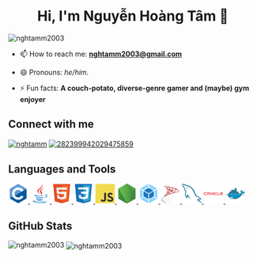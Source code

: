 <h1 align="center">Hi, I'm Nguyễn Hoàng Tâm 👋</h1>
<p align="left"> <img src="https://komarev.com/ghpvc/?username=nghtamm2003&label=Profile%20views&color=0e75b6&style=flat" alt="nghtamm2003" /> </p>

- 📫 How to reach me: **nghtamm2003@gmail.com**

- 😄 Pronouns: *he/him.*

- ⚡ Fun facts: **A couch-potato, diverse-genre gamer and (maybe) gym enjoyer**

<h2 align="left">Connect with me</h3>
<p align="left">
<a href="https://fb.com/nghtamm" target="blank"><img align="center" src="https://raw.githubusercontent.com/rahuldkjain/github-profile-readme-generator/master/src/images/icons/Social/facebook.svg" alt="nghtamm" height="30" width="40" /></a>
<a href="https://discordapp.com/users/282399942029475859" target="blank"><img align="center" src="https://raw.githubusercontent.com/rahuldkjain/github-profile-readme-generator/master/src/images/icons/Social/discord.svg" alt="282399942029475859" height="30" width="40" /></a>
</p>

<h2 align="left">Languages and Tools</h3>
<p align="left"> 
    <a href="https://www.cprogramming.com/" target="_blank" rel="noreferrer"> 
        <img src="https://raw.githubusercontent.com/devicons/devicon/master/icons/c/c-original.svg" alt="c" width="40" height="40"/> 
    </a> 
    <a href="https://www.java.com" target="_blank" rel="noreferrer"> 
        <img src="https://raw.githubusercontent.com/devicons/devicon/master/icons/java/java-original.svg" alt="java" width="40" height="40"/> 
    </a> 
    <a href="https://www.w3.org/html/" target="_blank" rel="noreferrer"> 
        <img src="https://raw.githubusercontent.com/devicons/devicon/master/icons/html5/html5-original.svg" alt="html5" width="40" height="40"/> 
    </a> 
    <a href="https://www.w3schools.com/css/" target="_blank" rel="noreferrer"> 
        <img src="https://raw.githubusercontent.com/devicons/devicon/master/icons/css3/css3-original.svg" alt="css3" width="40" height="40"/> 
    </a> 
    <a href="https://developer.mozilla.org/en-US/docs/Web/JavaScript" target="_blank" rel="noreferrer"> 
        <img src="https://raw.githubusercontent.com/devicons/devicon/master/icons/javascript/javascript-original.svg" alt="javascript" width="40" height="40"/> 
    </a> 
    <a href="https://nodejs.org" target="_blank" rel="noreferrer"> 
        <img src="https://raw.githubusercontent.com/devicons/devicon/master/icons/nodejs/nodejs-original.svg" alt="nodejs" width="40" height="40"/> 
    </a> 
    <a href="https://webpack.js.org" target="_blank" rel="noreferrer"> 
        <img src="https://raw.githubusercontent.com/devicons/devicon/master/icons/webpack/webpack-original.svg" alt="webpack" width="40" height="40"/> 
    </a> 
    <a href="https://www.microsoft.com/en-us/sql-server" target="_blank" rel="noreferrer"> 
        <img src="https://raw.githubusercontent.com/devicons/devicon/master/icons/microsoftsqlserver/microsoftsqlserver-original.svg" alt="mssql" width="40" height="40"/> 
    </a> 
    <a href="https://www.mysql.com/" target="_blank" rel="noreferrer"> 
        <img src="https://raw.githubusercontent.com/devicons/devicon/master/icons/mysql/mysql-original.svg" alt="mysql" width="40" height="40"/> 
    </a> 
    <a href="https://www.oracle.com/" target="_blank" rel="noreferrer"> 
        <img src="https://raw.githubusercontent.com/devicons/devicon/master/icons/oracle/oracle-original.svg" alt="oracle" width="40" height="40"/> 
    </a> 
    <a href="https://www.docker.com/" target="_blank" rel="noreferrer"> 
        <img src="https://raw.githubusercontent.com/devicons/devicon/master/icons/docker/docker-original.svg" alt="docker" width="40" height="40"/> 
    </a> 
</p>

<h2 align="left">GitHub Stats</h3>
<p><img align="left" src="https://github-readme-stats.vercel.app/api/top-langs?username=nghtamm2003&show_icons=true&locale=en&layout=compact" alt="nghtamm2003" /></p>

<p>&nbsp;<img align="center" src="https://github-readme-stats.vercel.app/api?username=nghtamm2003&show_icons=true&locale=en" alt="nghtamm2003" /></p>
